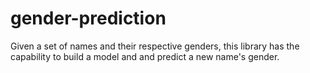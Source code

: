 gender-prediction
=================

Given a set of names and their respective genders, this library has the capability to build a model and and predict a new name's gender.

